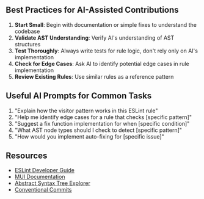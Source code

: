 
## Best Practices for AI-Assisted Contributions

1. **Start Small**: Begin with documentation or simple fixes to understand the codebase
2. **Validate AST Understanding**: Verify AI's understanding of AST structures
3. **Test Thoroughly**: Always write tests for rule logic, don't rely only on AI's implementation
4. **Check for Edge Cases**: Ask AI to identify potential edge cases in rule implementation
5. **Review Existing Rules**: Use similar rules as a reference pattern

## Useful AI Prompts for Common Tasks

1. "Explain how the visitor pattern works in this ESLint rule"
2. "Help me identify edge cases for a rule that checks [specific pattern]"
3. "Suggest a fix function implementation for when [specific condition]"
4. "What AST node types should I check to detect [specific pattern]"
5. "How would you implement auto-fixing for [specific issue]"

## Resources

- [ESLint Developer Guide](https://eslint.org/docs/developer-guide/)
- [MUI Documentation](https://mui.com/material-ui/getting-started/overview/)
- [Abstract Syntax Tree Explorer](https://astexplorer.net/)
- [Conventional Commits](https://www.conventionalcommits.org/)
